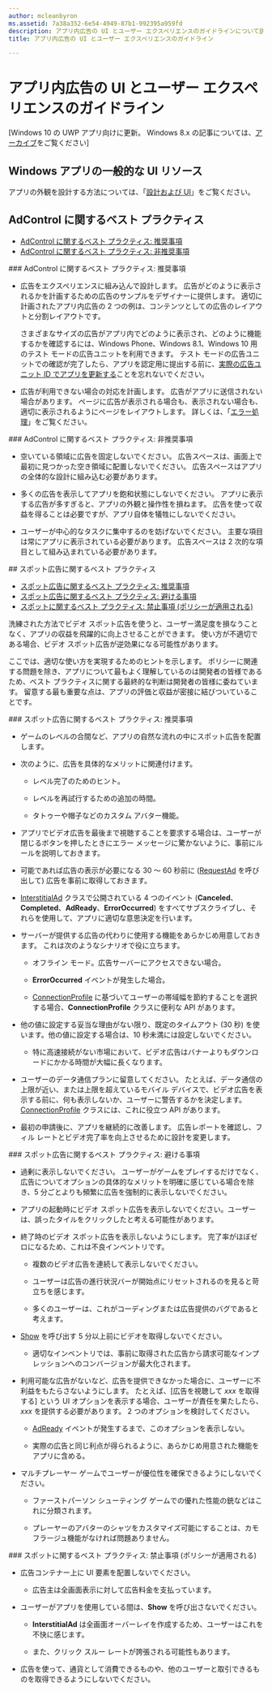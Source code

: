 ```yaml
---
author: mcleanbyron
ms.assetid: 7a38a352-6e54-4949-87b1-992395a959fd
description: アプリ内広告の UI とユーザー エクスペリエンスのガイドラインについて説明します。
title: アプリ内広告の UI とユーザー エクスペリエンスのガイドライン

---
```


# アプリ内広告の UI とユーザー エクスペリエンスのガイドライン


\[Windows 10 の UWP アプリ向けに更新。 Windows 8.x の記事については、[アーカイブ](http://go.microsoft.com/fwlink/p/?linkid=619132)をご覧ください\]

## Windows アプリの一般的な UI リソース

アプリの外観を設計する方法については、「[設計および UI](https://developer.microsoft.com/windows/design)」をご覧ください。

## AdControl に関するベスト プラクティス

* [AdControl に関するベスト プラクティス: 推奨事項](#adcontrolbestpracticesdo10)
* [AdControl に関するベスト プラクティス: 非推奨事項](#adcontrolbestpracticesdont10)

<span id="adcontrolbestpracticesdo10"/>
### AdControl に関するベスト プラクティス: 推奨事項

* 広告をエクスペリエンスに組み込んで設計します。 広告がどのように表示されるかを計画するための広告のサンプルをデザイナーに提供します。 適切に計画されたアプリ内広告の 2 つの例は、コンテンツとしての広告のレイアウトと分割レイアウトです。

  さまざまなサイズの広告がアプリ内でどのように表示され、どのように機能するかを確認するには、Windows Phone、Windows 8.1、Windows 10 用のテスト モードの広告ユニットを利用できます。 テスト モードの広告ユニットでの確認が完了したら、アプリを認定用に提出する前に、[実際の広告ユニット ID でアプリを更新する](set-up-ad-units-in-your-app.md)ことを忘れないでください。

* 広告が利用できない場合の対応を計画します。 広告がアプリに送信されない場合があります。 ページに広告が表示される場合も、表示されない場合も、適切に表示されるようにページをレイアウトします。 詳しくは、「[エラー処理](error-handling-with-advertising-libraries.md)」をご覧ください。

<span id="adcontrolbestpracticesdont10"/>
### AdControl に関するベスト プラクティス: 非推奨事項

* 空いている領域に広告を固定しないでください。 広告スペースは、画面上で最初に見つかった空き領域に配置しないでください。 広告スペースはアプリの全体的な設計に組み込む必要があります。

* 多くの広告を表示してアプリを飽和状態にしないでください。 アプリに表示する広告が多すぎると、アプリの外観と操作性を損ねます。 広告を使って収益を得ることは必要ですが、アプリ自体を犠牲にしないでください。

* ユーザーが中心的なタスクに集中するのを妨げないでください。 主要な項目は常にアプリに表示されている必要があります。 広告スペースは 2 次的な項目として組み込まれている必要があります。

<span id="interstitialbestpractices10"/>
## スポット広告に関するベスト プラクティス

* [スポット広告に関するベスト プラクティス: 推奨事項](#interstitialbestpracticesdo10)
* [スポット広告に関するベスト プラクティス: 避ける事項](#interstitialbestpracticesavoid10)
* [スポットに関するベスト プラクティス: 禁止事項 (ポリシーが適用される)](#interstitialbestpracticesnever10)

洗練された方法でビデオ スポット広告を使うと、ユーザー満足度を損なうことなく、アプリの収益を飛躍的に向上させることができます。 使い方が不適切である場合、ビデオ スポット広告が逆効果になる可能性があります。

ここでは、適切な使い方を実現するためのヒントを示します。 ポリシーに関連する問題を除き、アプリについて最もよく理解しているのは開発者の皆様であるため、ベスト プラクティスに関する最終的な判断は開発者の皆様に委ねています。 留意する最も重要な点は、アプリの評価と収益が密接に結びついていることです。

<span id="interstitialbestpracticesdo10"/>
### スポット広告に関するベスト プラクティス: 推奨事項

* ゲームのレベルの合間など、アプリの自然な流れの中にスポット広告を配置します。

* 次のように、広告を具体的なメリットに関連付けます。

    * レベル完了のためのヒント。

    * レベルを再試行するための追加の時間。

    * タトゥーや帽子などのカスタム アバター機能。

* アプリでビデオ広告を最後まで視聴することを要求する場合は、ユーザーが閉じるボタンを押したときにエラー メッセージに驚かないように、事前にルールを説明しておきます。

* 可能であれば広告の表示が必要になる 30 ～ 60 秒前に ([RequestAd](https://msdn.microsoft.com/library/windows/apps/microsoft.advertising.winrt.ui.interstitialad.requestad.aspx) を呼び出して) 広告を事前に取得しておきます。

* [InterstitialAd](https://msdn.microsoft.com/library/windows/apps/microsoft.advertising.winrt.ui.interstitialad.aspx) クラスで公開されている 4 つのイベント (**Canceled**、**Completed**、**AdReady**、**ErrorOccurred**) をすべてサブスクライブし、それらを使用して、アプリに適切な意思決定を行います。

* サーバーが提供する広告の代わりに使用する機能をあらかじめ用意しておきます。 これは次のようなシナリオで役に立ちます。

    * オフライン モード。広告サーバーにアクセスできない場合。

    * **ErrorOccurred** イベントが発生した場合。

    * [ConnectionProfile](https://msdn.microsoft.com/library/windows/apps/windows.networking.connectivity.connectionprofile.aspx) に基づいてユーザーの帯域幅を節約することを選択する場合、**ConnectionProfile** クラスに便利な API があります。

* 他の値に設定する妥当な理由がない限り、既定のタイムアウト (30 秒) を使います。他の値に設定する場合は、10 秒未満には設定しないでください。

    * 特に高速接続がない市場において、ビデオ広告はバナーよりもダウンロードにかかる時間が大幅に長くなります。


* ユーザーのデータ通信プランに留意してください。 たとえば、データ通信の上限が近い、または上限を超えているモバイル デバイスで、ビデオ広告を表示する前に、何も表示しないか、ユーザーに警告するかを決定します。 [ConnectionProfile](https://msdn.microsoft.com/library/windows/apps/windows.networking.connectivity.connectionprofile.aspx) クラスには、これに役立つ API があります。

* 最初の申請後に、アプリを継続的に改善します。 広告レポートを確認し、フィル レートとビデオ完了率を向上させるために設計を変更します。

<span id="interstitialbestpracticesavoid10"/>
### スポット広告に関するベスト プラクティス: 避ける事項

* 過剰に表示しないでください。 ユーザーがゲームをプレイするだけでなく、広告についてオプションの具体的なメリットを明確に感じている場合を除き、5 分ごとよりも頻繁に広告を強制的に表示しないでください。

* アプリの起動時にビデオ スポット広告を表示しないでください。ユーザーは、誤ったタイルをクリックしたと考える可能性があります。

* 終了時のビデオ スポット広告を表示しないようにします。 完了率がほぼゼロになるため、これは不良インベントリです。

    * 複数のビデオ広告を連続して表示しないでください。

    * ユーザーは広告の進行状況バーが開始点にリセットされるのを見ると苛立ちを感じます。

    * 多くのユーザーは、これがコーディングまたは広告提供のバグであると考えます。

* [Show](https://msdn.microsoft.com/library/windows/apps/microsoft.advertising.winrt.ui.interstitialad.show.aspx) を呼び出す 5 分以上前にビデオを取得しないでください。

    * 適切なインベントリでは、事前に取得された広告から請求可能なインプレッションへのコンバージョンが最大化されます。


* 利用可能な広告がないなど、広告を提供できなかった場合に、ユーザーに不利益をもたらさないようにします。 たとえば、[広告を視聴して *xxx* を取得する] という UI オプションを表示する場合、ユーザーが責任を果たしたら、*xxx* を提供する必要があります。 2 つのオプションを検討してください。

    * [AdReady](https://msdn.microsoft.com/library/windows/apps/microsoft.advertising.winrt.ui.interstitialad.adready.aspx) イベントが発生するまで、このオプションを表示しない。

    * 実際の広告と同じ利点が得られるように、あらかじめ用意された機能をアプリに含める。

* マルチプレーヤー ゲームでユーザーが優位性を確保できるようにしないでください。

    * ファーストパーソン シューティング ゲームでの優れた性能の銃などはこれに分類されます。

    * プレーヤーのアバターのシャツをカスタマイズ可能にすることは、カモフラージュ機能がなければ問題ありません。

<span id="interstitialbestpracticesnever10"/>
### スポットに関するベスト プラクティス: 禁止事項 (ポリシーが適用される)

* 広告コンテナー上に UI 要素を配置しないでください。

    * 広告主は全画面表示に対して広告料金を支払っています。


* ユーザーがアプリを使用している間は、**Show** を呼び出さないでください。

    * **InterstitialAd** は全画面オーバーレイを作成するため、ユーザーはこれを不快に感じます。

    * また、クリック スルー レートが誇張される可能性もあります。

* 広告を使って、通貨として消費できるものや、他のユーザーと取引できるものを取得できるようにしないでください。

 

 


<!--HONumber=May16_HO2-->


